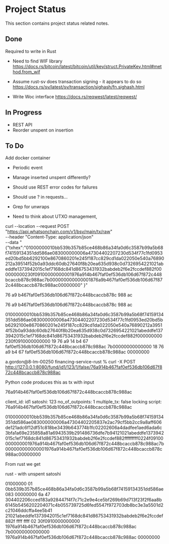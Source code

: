 
# Project Status
This section contains project status related notes.



## Done
Required to write in Rust
* Need to find WIF library
https://docs.rs/bitcoin/latest/bitcoin/util/key/struct.PrivateKey.html#method.from_wif

* Assume rust-sv does transaction signing - it appears to do so
https://docs.rs/sv/latest/sv/transaction/sighash/fn.sighash.html

* Write Woc interface
https://docs.rs/reqwest/latest/reqwest/


## In Progress
* REST API
* Reorder unspent on insertion

## To Do
Add docker container


* Periodic event
* Manage inserted unspent differently?

* Should use REST error codes for failures
* Should use ? in requests...
* Grep for unwraps

* Need to think about UTXO management,



curl --location --request POST "https://api.whatsonchain.com/v1/bsv/main/tx/raw" \
  --header "Content-Type: application/json" \
  --data "{\"txhex\":\"01000000010bb539b357b85ce468b86a34fa0d6c3587b99a5b68f74159134351dd586ae083000000006a47304402207230d534f77c1fd0953ed20bd5bb6292100e8670860201e245f187cc829cd1da022050e540a76890212a39514f52b0a93ddc60db27640f8b20ea635d938c0d7326954221021abeddfe1373942015c1ef7168dc841d86753431932babdeb2f6e2fccdef882f000000000230f09100000000001976a914b467faf0ef536db106d67f872c448bcaccb878c988ac7b000000000000001876a9b467faf0ef536db106d67f872c448bcaccb878c988ac00000000\" }"

76 a9 b467faf0ef536db106d67f872c448bcaccb878c 988 ac

76 a9 b467faf0ef536db106d67f872c448bcaccb878c 988 ac



01000000010bb539b357b85ce468b86a34fa0d6c3587b99a5b68f74159134351dd586ae083000000006a47304402207230d534f77c1fd0953ed20bd5bb6292100e8670860201e245f187cc829cd1da022050e540a76890212a39514f52b0a93ddc60db27640f8b20ea635d938c0d7326954221021abeddfe1373942015c1ef7168dc841d86753431932babdeb2f6e2fccdef882f000000000230f0910000000000
19 76 a9 14 b4 67 faf0ef536db106d67f872c448bcaccb878c988ac 7b00000000000000
18 76 a9    b4 67 faf0ef536db106d67f872c448bcaccb878c988ac 00000000

a.gordon@8-lm-00250 financing-service-rust % curl -X POST http://127.0.0.1:8080/fund/id1/123/1/false/76a914b467faf0ef536db106d67f872c448bcaccb878c988ac


Python code produces this as tx with input

76a914b467faf0ef536db106d67f872c448bcaccb878c988ac

client_id: id1
satoshi: 123
no_of_outpoints: 1
multiple_tx: false
locking script: 76a914b467faf0ef536db106d67f872c448bcaccb878c988ac

01000000010bb539b357b85ce468b86a34fa0d6c3587b99a5b68f74159134351dd586ae083000000006a47304402205837e2ac79cf5bb2cc9a8aff606de121adc6f12df51c818be3439b643774b1fc02202606a4dadfee1aed6ada6c3bfa1a69e235858a81a6943539b291486736dfe7b94121021abeddfe1373942015c1ef7168dc841d86753431932babdeb2f6e2fccdef882fffffffff0224f09100000000001976a914b467faf0ef536db106d67f872c448bcaccb878c988ac7b000000000000001976a914b467faf0ef536db106d67f872c448bcaccb878c988ac00000000


From rust we get

rust - with unspent satoshi

01000000
01
0bb539b357b85ce468b86a34fa0d6c3587b99a5b68f74159134351dd586ae083
00000000
6a
47
304402206cced183a928447f4f7c71c2e9e4ce5bf269b69d713f23f2f6aa8b6145b5456202204071c4b055739725d6fed5547f972703db8bc3e3a5501d2c21046ddcffa4ee5b41
21021abeddfe1373942015c1ef7168dc841d86753431932babdeb2f6e2fccdef882f
ffff ffff
02
30f0910000000000
1976a914b467faf0ef536db106d67f872c448bcaccb878c988ac
7b00000000000000
1976a914b467faf0ef536db106d67f872c448bcaccb878c988ac
00000000